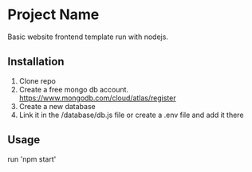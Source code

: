 # Project Name

Basic website frontend template run with nodejs. 

## Installation

1. Clone repo
2. Create a free mongo db account. https://www.mongodb.com/cloud/atlas/register
3. Create a new database
4. Link it in the /database/db.js file or create a .env file and add it there

## Usage

run 'npm start'

